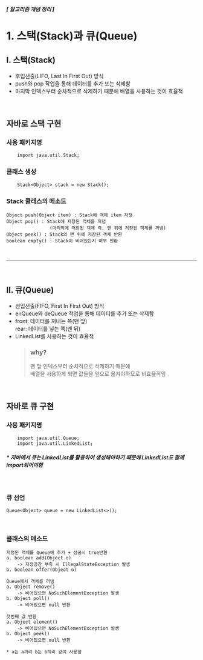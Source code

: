 ##### [ 알고리즘 개념 정리 ] 
# 1. 스택(Stack)과 큐(Queue)

## **Ⅰ. 스택(Stack)**
- 후입선출(LIFO, Last In First Out) 방식
- push와 pop 작업을 통해 데이터를 추가 또는 삭제함
- 마지막 인덱스부터 순차적으로 삭제하기 때문에 배열을 사용하는 것이 효율적

<br/>

## 자바로 스택 구현

### 사용 패키지명

        import java.util.Stack;

### 클래스 생성
        Stack<Object> stack = new Stack();

### Stack 클래스의 메소드

    Object push(Object item) : Stack에 객체 item 저장
    Object pop() : Stack에 저장된 객체를 꺼냄
                    (마지막에 저장된 객체 즉, 맨 위에 저장된 객체를 꺼냄)
    Object peek() : Stack의 맨 위에 저장된 객체 반환
    boolean empty() : Stack이 비어있는지 여부 반환

<br/>

---

<br/>

## **Ⅱ. 큐(Queue)**
- 선입선출(FIFO, First In First Out) 방식
- enQueue와 deQueue 작업을 통해 데이터를 추가 또는 삭제함
- front: 데이터를 꺼내는 쪽(맨 앞)<br/>
  rear: 데이터를 넣는 쪽(맨 뒤)
- LinkedList를 사용하는 것이 효율적
    > ### why? <br/>
    > 맨 앞 인덱스부터 순차적으로 삭제하기 때문에 <br/> 배열을 사용하게 되면 값들을 앞으로 옮겨야하므로 비효율적임


<br/>

## 자바로 큐 구현

### 사용 패키지명
  
        import java.util.Queue;
        import java.util.LinkedList;
##### * 자바에서 큐는 LinkedList를 활용하여 생성해야하기 때문에 LinkedList도 함께 import되어야함

<br/>

### 큐 선언
    Queue<Object> queue = new LinkedList<>();
    

<br/>

### 클래스의 메소드

    지정된 객체를 Queue에 추가 + 성공시 true반환
    a. boolean add(Object o)
        -> 저장공간 부족 시 IllegalStateException 발생
    b. boolean offer(Object o)
  
    Queue에서 객체를 꺼냄
    a. Object remove()
        -> 비어있으면 NoSuchElementException 발생
    b. Object poll()
        -> 비어있으면 null 반환
  
    첫번째 값 반환
    a. Object element()
        -> 비어있으면 NoSuchElementException 발생
    b. Object peek()
        -> 비어있으면 null 반환

    * a는 a끼리 b는 b끼리 같이 사용함

